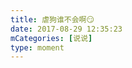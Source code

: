 ```yaml
---
title: 虐狗谁不会啊😏
date: 2017-08-29 12:35:23
mCategories: [说说]
type: moment
---
```


<div id="pics-20170829123523"></div>

<script src="/lib/moment/pics.js"></script>
<script>
var data = [
    {"link": "2017-08-29_000002.jpeg", "type": "shuoshuo"},
    {"link": "2017-08-29_000004.jpeg", "type": "shuoshuo"},
    {"link": "2017-08-29_000005.jpeg", "type": "shuoshuo"}
];
picsRender(data, "pics-20170829123523");
</script>
